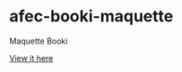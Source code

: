 # afec-booki-maquette
Maquette Booki

[View it here](https://sylvaindethier.github.io/afec-booki-maquette)
